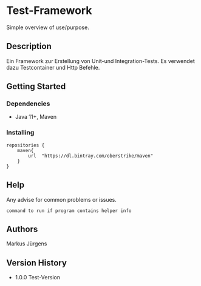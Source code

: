 # Test-Framework

Simple overview of use/purpose.

## Description

Ein Framework zur Erstellung von Unit-und Integration-Tests. Es verwendet dazu Testcontainer und Http Befehle.

## Getting Started

### Dependencies

* Java 11+, Maven

### Installing

```
repositories {
    maven{
        url  "https://dl.bintray.com/oberstrike/maven"
    }
}
```


## Help

Any advise for common problems or issues.
```
command to run if program contains helper info
```

## Authors
Markus Jürgens

## Version History
* 1.0.0 Test-Version
